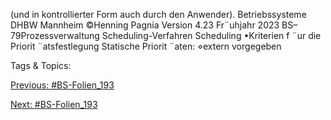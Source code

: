 (und in kontrollierter Form auch durch den Anwender).
Betriebssysteme DHBW Mannheim ©Henning Pagnia Version 4.23 Fr¨uhjahr 2023 BS–79Prozessverwaltung Scheduling-Verfahren Scheduling
•Kriterien f ¨ur die Priorit ¨atsfestlegung
Statische Priorit ¨aten:
⋄extern vorgegeben

   Tags & Topics:
   

[Previous: #BS-Folien_193](BS-Folien_193.md)

[Next: #BS-Folien_193](BS-Folien_193.md)